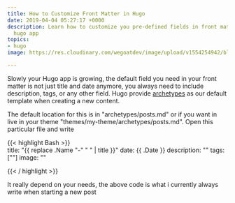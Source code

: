 ```yaml
---
title: How to Customize Front Matter in Hugo
date: 2019-04-04 05:27:17 +0000
description: Learn how to customize you pre-defined fields in front matter in your
  hugo app
topics:
- hugo
image: https://res.cloudinary.com/wegoatdev/image/upload/v1554254942/blog/Screen_Shot_2019-04-03_at_9.28.01_AM.png

---
```

Slowly your Hugo app is growing, the default field you need in your front matter is not just title and date anymore, you always need to include description, tags, or any other field. Hugo provide [archetypes](https://gohugo.io/content-management/archetypes/) as our default template when creating a new content.

The default location for this is in "archetypes/posts.md" or if you want in live in your theme "themes/my-theme/archetypes/posts.md". Open this particular file and write

{{< highlight Bash >}}  
title: "{{ replace .Name "-" " " | title }}"
date: {{ .Date }}
description: ""
tags: \[""\]
image: ""

{{< / highlight >}}

It really depend on your needs, the above code is what i currently always write when starting a new post